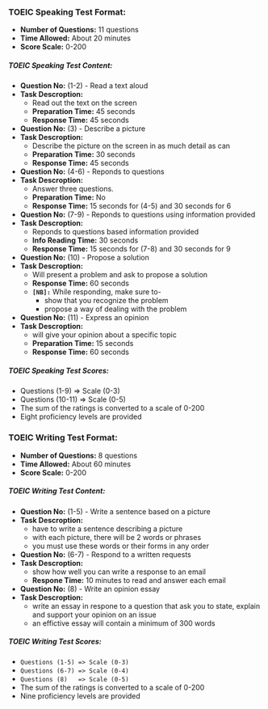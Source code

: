 ### **TOEIC Speaking Test Format:**
* **Number of Questions:** 11 questions
* **Time Allowed:** About 20 minutes
* **Score Scale:** 0-200
##### **TOEIC Speaking Test Content:**
* **Question No:** (1-2) - Read a text aloud
* **Task Descroption:**
    * Read out the text on the screen
    * **Preparation Time:** 45 seconds
    * **Response Time:** 45 seconds
* **Question No:** (3) - Describe a picture
* **Task Descroption:**
    * Describe the picture on the screen in as much detail as can
    * **Preparation Time:** 30 seconds
    * **Response Time:** 45 seconds
* **Question No:** (4-6) - Reponds to questions
* **Task Descroption:**
    * Answer three questions. 
    * **Preparation Time:** No
    * **Response Time:** 15 seconds for (4-5) and 30 seconds for 6
* **Question No:** (7-9) - Reponds to questions using information provided
* **Task Descroption:**
    * Reponds to questions based information provided
    * **Info Reading Time:** 30 seconds
    * **Response Time:** 15 seconds for (7-8) and 30 seconds for 9
* **Question No:** (10) - Propose a solution
* **Task Descroption:**
    * Will present a problem and ask to propose a solution
    * **Response Time:** 60 seconds
    * **`[NB]:`** While responding, make sure to-
        * show that you recognize the problem
        * propose a way of dealing with the problem
* **Question No:** (11) - Express an opinion
* **Task Descroption:**
    * will give your opinion about a specific topic
    * **Preparation Time:** 15 seconds
    * **Response Time:** 60 seconds
##### **TOEIC Speaking Test Scores:**
* Questions (1-9) => Scale (0-3)
* Questions (10-11) => Scale (0-5)
* The sum of the ratings is converted to a scale of 0-200
* Eight proficiency levels are provided

### **TOEIC Writing Test Format:**
* **Number of Questions:** 8 questions
* **Time Allowed:** About 60 minutes
* **Score Scale:** 0-200
##### **TOEIC Writing Test Content:**
* **Question No:** (1-5) - Write a sentence based on a picture
* **Task Descroption:**
    * have to write a sentence describing a picture
    * with each picture, there will be 2 words or phrases
    * you must use these words or their forms in any order
* **Question No:** (6-7) - Respond to a written requests
* **Task Descroption:**
    * show how well you can write a response to an email
    * **Respone Time:** 10 minutes to read and answer each email
* **Question No:** (8) - Write an opinion essay
* **Task Descroption:**
    * write an essay in respone to a question that ask you to state, explain and support your opinion on an issue
    * an effictive essay will contain a minimum of 300 words
##### **TOEIC Writing Test Scores:**
* `Questions (1-5) => Scale (0-3)`
* `Questions (6-7) => Scale (0-4)`
* `Questions (8)   => Scale (0-5)`
* The sum of the ratings is converted to a scale of 0-200
* Nine proficiency levels are provided